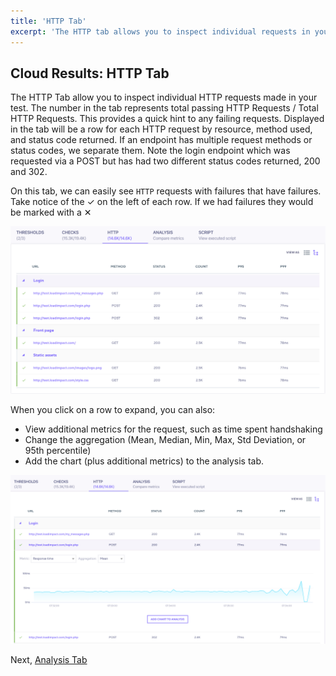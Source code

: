 ```yaml
---
title: 'HTTP Tab'
excerpt: 'The HTTP tab allows you to inspect individual requests in your k6 test'
---
```


## Cloud Results: HTTP Tab

The HTTP Tab allow you to inspect individual HTTP requests made in your test. The number in the tab represents total passing HTTP Requests / Total HTTP Requests. This provides a quick hint to any failing requests. Displayed in the tab will be a row for each HTTP request by resource, method used, and status code returned. If an endpoint has multiple request methods or status codes, we separate them. Note the login endpoint which was requested via a POST but has had two different status codes returned, 200 and 302.

On this tab, we can easily see `HTTP` requests with failures that have failures. Take notice of the &#10003; on the left of each row. If we had failures they would be marked with a &#10005;

![HTTP Tab](./images/05-HTTP-Tab/http-tab.png)

When you click on a row to expand, you can also:

- View additional metrics for the request, such as time spent handshaking
- Change the aggregation (Mean, Median, Min, Max, Std Deviation, or 95th percentile)
- Add the chart (plus additional metrics) to the analysis tab.

![HTTP Tab](./images/05-HTTP-Tab/http-tab-graph.png)

Next, [Analysis Tab](/cloud/analyzing-results/analysis-tab)
